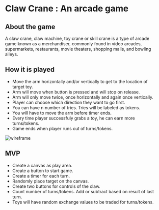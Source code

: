 # Claw Crane : An arcade game

## About the game

A claw crane, claw machine, toy crane or skill crane is a type of arcade game known as a merchandiser, commonly found in video arcades, supermarkets, restaurants, movie theaters, shopping malls, and bowling alleys.


## How it is played

* Move the arm horizontally and/or vertically to get to the location of target toy.
* Arm will move when button is pressed and will stop on release.
* Arm will only move twice, once horizontally and again once vertically.
* Player can choose which direction they want to go first.
* You can have n number of tries. Tries will be labeled as tokens.
* You will have to move the arm before timer ends.
* Every time player successfuly grabs a toy, he can earn more turns/tokens.
* Game ends when player runs out of turns/tokens.

![wireframe](https://i.imgur.com/nf3txe0.jpg)

## MVP

* Create a canvas as play area.
* Create a button to start game.
* Create a timer for each turn.
* Randomly place target on the canvas.
* Create two buttons for controls of the claw.
* Count number of turns/tokens. Add or subtract based on result of last turn.
* Toys will have random exchange values to be traded for turns/tokens. 


